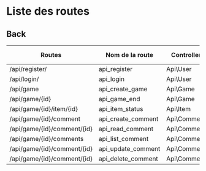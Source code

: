 # Liste des routes

## Back

| Routes                       | Nom de la route    | Controller  | Methodes (HTTP) | Méthode    |
| ---------------------------- | ------------------ | ----------- | --------------- | ---------- |
| /api/register/               | api_register       | Api\User    | POST            | register() |
| /api/login/                  | api_login          | Api\User    | POST            | login()    |
| /api/game                    | api_create_game    | Api\Game    | POST            | create()   |
| /api/game/{id}              | api_game_end       | Api\Game    | PUT/PATCH       | update()   |
| /api/game/{id}/item/{id}    | api_item_status    | Api\Item    | PUT/PATCH       | update()   |
| /api/game/{id}/comment      | api_create_comment | Api\Comment | POST            | create()   |
| /api/game/{id}/comment/{id} | api_read_comment   | Api\Comment | GET             | read()     |
| /api/game/{id}/comments     | api_list_comment   | Api\Comment | GET             | list()     |
| /api/game/{id}/comment/{id} | api_update_comment | Api\Comment | PUT/PATCH       | update()   |
| /api/game/{id}/comment/{id} | api_delete_comment | Api\Comment | DELETE          | delete()   |
